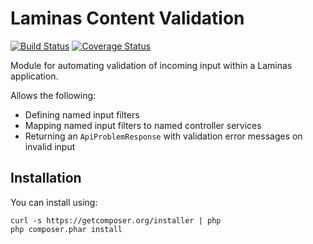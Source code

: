 Laminas Content Validation
=====================

[![Build Status](https://travis-ci.org/laminas-api-tools/api-tools-content-validation.png)](https://travis-ci.org/laminas-api-tools/api-tools-content-validation)
[![Coverage Status](https://coveralls.io/repos/laminas-api-tools/api-tools-content-validation/badge.png?branch=master)](https://coveralls.io/r/laminas-api-tools/api-tools-content-validation)

Module for automating validation of incoming input within a Laminas
application.

Allows the following:

- Defining named input filters
- Mapping named input filters to named controller services
- Returning an `ApiProblemResponse` with validation error messages on invalid
  input

Installation
------------

You can install using:

```
curl -s https://getcomposer.org/installer | php
php composer.phar install
```

